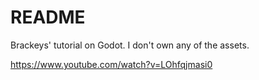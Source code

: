 # README
Brackeys' tutorial on Godot. I don't own any of the assets.

https://www.youtube.com/watch?v=LOhfqjmasi0
